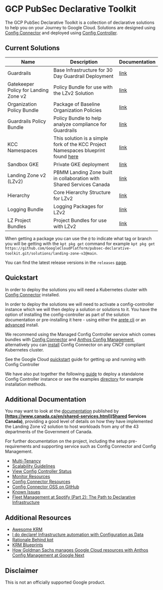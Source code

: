 # GCP PubSec Declarative Toolkit

The GCP PubSec Declarative Toolkit is a collection of declarative solutions to help you on your Journey to Google Cloud. Solutions are designed using [Config Connector](https://cloud.google.com/config-connector/docs/overview) and deployed using [Config Controller](https://cloud.google.com/anthos-config-management/docs/concepts/config-controller-overview).

## Current Solutions

| Name | Description | Documentation |
| --- | --- | --- |
| Guardrails | Base Infrastructure for 30 Day Guardrail Deployment | [link](https://github.com/GoogleCloudPlatform/pubsec-declarative-toolkit/tree/main/solutions/guardrails) |
| Gatekeeper Policy for Landing Zone v2 | Policy Bundle for use with the LZv2 Solution | [link](https://github.com/GoogleCloudPlatform/pubsec-declarative-toolkit/tree/main/solutions/gatekeeper-policies) |
| Organization Policy Bundle | Package of Baseline Organization Policies | [link](https://github.com/GoogleCloudPlatform/pubsec-declarative-toolkit/tree/main/solutions/org-policies) |
| Guardrails Policy Bundle | Policy Bundle to help analyze compliance for Guardrails |  [link](https://github.com/GoogleCloudPlatform/pubsec-declarative-toolkit/tree/main/solutions/guardrails-policies) |
| KCC Namespaces | This solution is a simple fork of the KCC Project Namespaces blueprint found [here](https://cloud.google.com/anthos-config-management/docs/tutorials/project-namespace-blueprint) | [link](https://github.com/GoogleCloudPlatform/pubsec-declarative-toolkit/tree/main/solutions/kcc-namespaces) |
| Sandbox GKE | Private GKE deployment | [link](https://github.com/GoogleCloudPlatform/pubsec-declarative-toolkit/tree/main/solutions/sandbox-gke) |
| Landing Zone v2 (LZv2) | PBMM Landing Zone built in collaboration with Shared Services Canada |  [link](https://github.com/GoogleCloudPlatform/pubsec-declarative-toolkit/tree/main/solutions/landing-zone-v2) |
| Hierarchy | Core Hierarchy Structure for LZv2 | [link](https://github.com/GoogleCloudPlatform/pubsec-declarative-toolkit/tree/main/solutions/hierarchy) |
| Logging Bundle | Logging Packages for LZv2 | [link](https://github.com/GoogleCloudPlatform/pubsec-declarative-toolkit/tree/main/solutions/logging) |
| LZ Project Bundles | Project Bundles for use with LZv2 | [link](https://github.com/GoogleCloudPlatform/pubsec-declarative-toolkit/tree/main/solutions/project) |

When getting a package you can use the `@` to indicate what tag or branch you will be getting with the `kpt pkg get` command for example `kpt pkg get https://github.com/GoogleCloudPlatform/pubsec-declarative-toolkit.git/solutions/landing-zone-v2@main`.

You can find the latest release versions in the `releases` [page](https://github.com/GoogleCloudPlatform/pubsec-declarative-toolkit/releases).

## Quickstart

In order to deploy the solutions you will need a Kubernetes cluster with [Config Connector](https://cloud.google.com/config-connector/docs/overview) installed.

In order to deploy the solutions we will need to activate a config-controller instance which we will then deploy a solution or solutions to it.  You have the option of installing the config-controller as part of the solution documentation or pre-installing it here - using either the [arete cli](#arete-cli-install) or an [advanced](#advanced-install) install.

We recommend using the Managed Config Controller service which comes bundles with [Config Connector](https://cloud.google.com/config-connector/docs/overview) and [Anthos Config Management](https://cloud.google.com/anthos/config-management), alternatively you can [install](https://cloud.google.com/config-connector/docs/how-to/advanced-install#manual) Config Connector on any CNCF compliant Kubernetes cluster.

See the Google Cloud [quickstart](https://cloud.google.com/anthos-config-management/docs/tutorials/manage-resources-config-controller) guide for getting up and running with Config Controller

We have also put together the following [guide](docs/advanced-install.md) to deploy a standalone Config Controller instance or see the examples [directory](examples/) for example installation methods.

## Additional Documentation

You may want to look at the [documentation](https://github.com/ssc-spc-ccoe-cei/gcp-documentation) published by **[https://www.canada.ca/en/shared-services.html](Shared Services Canada)**, providing a good level of details on how they have implemented the Landing Zone v2 solution to host workloads from any of the 43 departments of the Government of Canada.

For further documentation on the project, including the setup pre-requirements and supporting service such as Config Connector and Config Management.

- [Multi-Tenancy](https://cloud.google.com/anthos-config-management/docs/tutorials/project-namespace-blueprint)
- [Scalability Guidelines](https://cloud.google.com/anthos-config-management/docs/concepts/config-controller-scalability)
- [View Config Controller Status](https://cloud.google.com/anthos-config-management/docs/how-to/config-controller-repo-status)
- [Monitor Resources](https://cloud.google.com/config-connector/docs/how-to/monitoring-your-resources)
- [Config Connector Resources](https://cloud.google.com/config-connector/docs/reference/overview)
- [Config Connector OSS on GitHub](https://github.com/GoogleCloudPlatform/k8s-config-connector)
- [Known Issues](docs/issues.md)
- [Fleet Management at Spotify (Part 2): The Path to Declarative Infrastructure](https://engineering.atspotify.com/2023/05/fleet-management-at-spotify-part-2-the-path-to-declarative-infrastructure/)



## Additional Resources

- [Awesome KRM](https://github.com/askmeegs/learn-krm)
- [I do declare! Infrastructure automation with Configuration as Data](https://cloud.google.com/blog/products/containers-kubernetes/understanding-configuration-as-data-in-kubernetes)
- [Rationale Behind kpt](https://kpt.dev/guides/rationale)
- [KRM Blueprints](https://github.com/GoogleCloudPlatform/blueprints)
- [How Goldman Sachs manages Google Cloud resources with Anthos Config Management at Google Next](https://www.youtube.com/watch?v=5ENId064XLo)

## Disclaimer

This is not an officially supported Google product.
